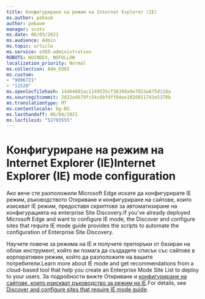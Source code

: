 ```yaml
---
title: Конфигуриране на режим на Internet Explorer (IE)
ms.author: pebaum
author: pebaum
manager: scotv
ms.date: 06/03/2021
ms.audience: Admin
ms.topic: article
ms.service: o365-administration
ROBOTS: NOINDEX, NOFOLLOW
localization_priority: Normal
ms.collection: Adm_O365
ms.custom:
- "9006721"
- "11520"
ms.openlocfilehash: 14d64601ac1149535cf36399a9e7023a675d118a
ms.sourcegitcommit: 2d32a4679fc54c6bfdff04ee1026811743e5370b
ms.translationtype: MT
ms.contentlocale: bg-BG
ms.lasthandoff: 06/04/2021
ms.locfileid: "52793555"
---
```

# <a name="internet-explorer-ie-mode-configuration"></a><span data-ttu-id="020b0-102">Конфигуриране на режим на Internet Explorer (IE)</span><span class="sxs-lookup"><span data-stu-id="020b0-102">Internet Explorer (IE) mode configuration</span></span>

<span data-ttu-id="020b0-103">Ако вече сте разположили Microsoft Edge искате да конфигурирате IE режим, ръководството Откриване и конфигуриране на сайтове, които изискват IE режим, предоставя скриптове за автоматизиране на конфигурацията на enterprise Site Discovery.</span><span class="sxs-lookup"><span data-stu-id="020b0-103">If you've already deployed ‎Microsoft Edge‎ and want to configure IE mode, the Discover and configure sites that require IE mode guide provides the scripts to automate the configuration of Enterprise Site Discovery.</span></span> 

<span data-ttu-id="020b0-104">Научете повече за режима на IE и получете препоръки от базиран на облак инструмент, който ви помага да създадете списък със сайтове в корпоративен режим, който да разположите на вашите потребители.</span><span class="sxs-lookup"><span data-stu-id="020b0-104">Learn more about IE mode and get recommendations from a cloud-based tool that help you create an Enterprise Mode Site List to deploy to your users.</span></span> <span data-ttu-id="020b0-105">За подробности вижте Откриване и [конфигуриране на сайтове, които изискват ръководство за режим на IE](https://admin.microsoft.com/AdminPortal/Home?#/modernonboarding/configureiemode).</span><span class="sxs-lookup"><span data-stu-id="020b0-105">For details, see [Discover and configure sites that require IE mode guide](https://admin.microsoft.com/AdminPortal/Home?#/modernonboarding/configureiemode).</span></span>